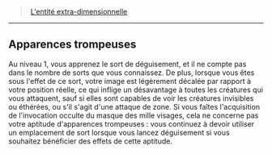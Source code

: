 ﻿---
!GenericItem
Name: Apparences trompeuses
Id: warlock_extradimensional_hd.md#apparences-trompeuses
ParentLink: warlock_extradimensional_hd.md#lentité-extra-dimensionnelle
ParentName: L'entité extra-dimensionnelle
NameLevel: 2
Attributes: {}
---
> [L'entité extra-dimensionnelle](hd_warlock_extradimensional.md)

---

## Apparences trompeuses

Au niveau 1, vous apprenez le sort de déguisement, et il ne compte pas dans le nombre de sorts que vous connaissez. De plus, lorsque vous êtes sous l'effet de ce sort, votre image est légèrement décalée par rapport à votre position réelle, ce qui inflige un désavantage à toutes les créatures qui vous attaquent, sauf si elles sont capables de voir les créatures invisibles ou éthérées, ou s'il s'agit d'une attaque de zone. Si vous faîtes l'acquisition de l'invocation occulte du masque des mille visages, cela ne concerne pas votre aptitude d'apparences trompeuses : vous continuez à devoir utiliser un emplacement de sort lorsque vous lancez déguisement si vous souhaitez bénéficier des effets de cette aptitude.

